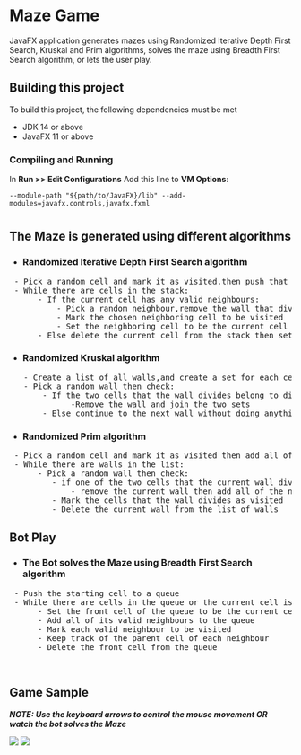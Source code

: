 # Maze Game

JavaFX application generates mazes using Randomized Iterative Depth First Search, Kruskal and Prim algorithms, solves the maze using Breadth First Search algorithm, or lets the user play.

## Building this project ##

To build this project, the following dependencies must be met

* JDK 14 or above
* JavaFX 11 or above

### Compiling and Running ###

In **Run >> Edit Configurations** Add this line to **VM Options**:

``
--module-path "${path/to/JavaFX}/lib" --add-modules=javafx.controls,javafx.fxml
``
#

## The Maze is generated using different algorithms ##

* ### Randomized Iterative Depth First Search algorithm ###

<pre>
 - Pick a random cell and mark it as visited,then push that cell to a stack
 - While there are cells in the stack:
      - If the current cell has any valid neighbours:   
          - Pick a random neighbour,remove the wall that divides between the current cell and that neighbour
          - Mark the chosen neighboring cell to be visited
          - Set the neighboring cell to be the current cell
      - Else delete the current cell from the stack then set the top cell on the stack to be the current cell  
</pre>

* ### Randomized Kruskal algorithm ###
<pre>
   - Create a list of all walls,and create a set for each cell,each containing just that one cell.
   - Pick a random wall then check: 
       - If the two cells that the wall divides belong to distinct sets 
             -Remove the wall and join the two sets
       - Else continue to the next wall without doing anything </pre>

* ### Randomized Prim algorithm ###
<pre>
 - Pick a random cell and mark it as visited then add all of its walls to a list of walls
 - While there are walls in the list:
      - Pick a random wall then check: 
         - if one of the two cells that the current wall divides is not marked visited:
             - remove the current wall then add all of the not visited cell's valid walls to the list of walls
         - Mark the cells that the wall divides as visited 
         - Delete the current wall from the list of walls
</pre>

## Bot Play ##
 * ### The Bot solves the Maze using Breadth First Search algorithm ### 

<pre>
 - Push the starting cell to a queue
 - While there are cells in the queue or the current cell is not equal to the distination cell:
      - Set the front cell of the queue to be the current cell
      - Add all of its valid neighbours to the queue
      - Mark each valid neighbour to be visited 
      - Keep track of the parent cell of each neighbour
      - Delete the front cell from the queue 
</pre>
<br/>

## Game Sample ##

***NOTE: Use the keyboard arrows to control the mouse movement **OR** watch the bot solves the Maze***

![](https://media.giphy.com/media/3WODRKSaoDa3K2Tv2v/giphy.gif)
![](https://media.giphy.com/media/HKcZmen25bb6dAd6GN/giphy.gif)
